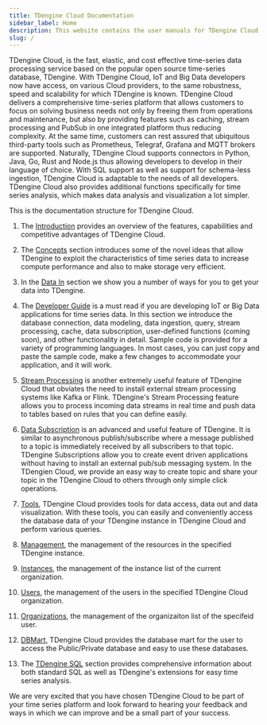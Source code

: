```yaml
---
title: TDengine Cloud Documentation
sidebar_label: Home
description: This website contains the user manuals for TDengine Cloud, a fully managed cloud service for industrial big data.
slug: /
---
```

TDengine Cloud, is the fast, elastic, and cost effective time-series data processing service based on the popular open source time-series database, TDengine. With TDengine Cloud, IoT and Big Data developers now have access, on various Cloud providers, to the same robustness, speed and scalability for which TDengine is known. TDengine Cloud delivers a comprehensive time-series platform that allows customers to focus on solving business needs not only by freeing them from operations and maintenance, but also by providing features such as caching, stream processing and PubSub in one integrated platform thus reducing complexity. At the same time, customers can rest assured that ubiquitous third-party tools such as Prometheus, Telegraf, Grafana and MQTT brokers are supported. Naturally, TDengine Cloud supports connectors in Python, Java, Go, Rust and Node.js thus allowing developers to develop in their language of choice. With SQL support as well as support for schema-less ingestion, TDengine Cloud is adaptable to the needs of all developers. TDengine Cloud also provides additional functions specifically for time series analysis, which makes data analysis and visualization a lot simpler.

This is the documentation structure for TDengine Cloud.

1. The [Introduction](./intro) provides an overview of the features, capabilities and competitive advantages of TDengine Cloud.

2. The [Concepts](./concept) section introduces some of the novel ideas that allow TDengine to exploit the characteristics of time series data to increase compute performance and also to make storage very efficient.

3. In the [Data In](./data-in) section we show you a number of ways for you to get your data into TDengine.

4. The [Developer Guide](./programming) is a must read if you are developing IoT or Big Data applications for time series data. In this section we introduce the database connection, data modeling, data ingestion, query, stream processing, cache, data subscription, user-defined functions (coming soon), and other functionality in detail. Sample code is provided for a variety of programming languages. In most cases, you can just copy and paste the sample code, make a few changes to accommodate your application, and it will work.

5. [Stream Processing](./stream) is another extremely useful feature of TDengine Cloud that obviates the need to install external stream processing systems like Kafka or Flink. TDengine's Stream Processing feature allows you to process incoming data streams in real time and push data to tables based on rules that you can define easily.  

6. [Data Subscription](./data-subscription) is an advanced and useful feature of TDengine. It is similar to asynchronous publish/subscribe where a message published to a topic is immediately received by all subscribers to that topic. TDengine Subscriptions allow you to create event driven applications without having to install an external pub/sub messaging system. In the TDengien Cloud, we provide an easy way to create topic and share your topic in the TDengine Cloud to others through only simple click operations.

7. [Tools](./tools), TDengine Cloud provides tools for data access, data out and data visualization. With these tools, you can easily and conveniently access the database data of your TDengine instance in TDengine Cloud and perform various queries.

8. [Management](./mgmt), the management of the resources in the specified TDengine instance.

9. [Instances](./instances), the management of the instance list of the current organization.

10. [Users](./user-mgmt), the management of the users in the specified TDengine Cloud organization.

11. [Organizations](./orgs), the management of the organizaiton list of the specifeid user.

12. [DBMart](./dbmarts), TDengine Cloud provides the database mart for the user to access the Public/Private database and easy to use these databases.

13. The [TDengine SQL](./taos-sql) section provides comprehensive information about both standard SQL as well as TDengine's extensions for easy time series analysis.

We are very excited that you have chosen TDengine Cloud to be part of your time series platform and look forward to hearing your feedback and ways in which we can improve and be a small part of your success.
